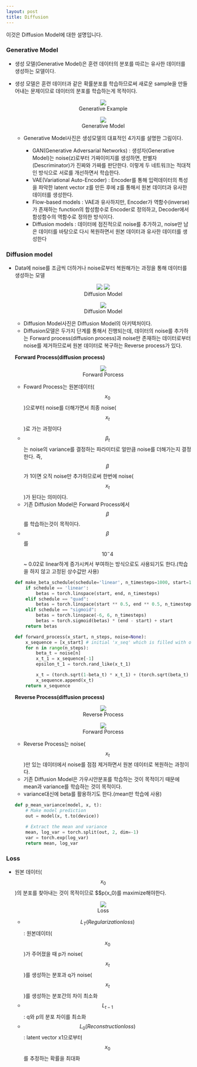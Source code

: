 ```yaml
---
layout: post
title: Diffusion
---
```


이것은 Diffusion Model에 대한 설명입니다. 

### Generative Model 
- 생성 모델(Generative Model)은 훈련 데이터의 분포를 따르는 유사한 데이터를 생성하는 모델이다.
- 생성 모델은 훈련 데이터과 같은 확률분포를 학습하므로써 새로운 sample을 만들어내는 문제이므로 데이터의 분포를 학습하는게 목적이다.

    <p align="center">
      <img src="../assets/img/%EC%83%9D%EC%84%B1%EB%AA%A8%EB%8D%B8%EC%82%AC%EC%A7%84.jpg">
      <br>
      Generative Example
    </p> 
    
     <p align="center">
      <img src="https://lilianweng.github.io/posts/2021-07-11-diffusion-models/generative-overview.png">
      <br>
      Generative Model
    </p>     
    
    - Generative Model사진은 생성모델의 대표적인 4가지를 설명한 그림이다.
      
        - GAN(Generative Adversarial Networks) : 생성자(Generative Model)는 noise(z)로부터 가짜이미지를 생성하면, 판별자(Descriminator)가 진짜와 가짜를 판단한다. 이렇게 두 네트워크는 적대적인 방식으로 서로를 개선하면서 학습한다.
        - VAE(Variational Auto-Encoder) : Encoder를 통해 입력데이터의 특성을 파악한 latent vector z를 만든 후에 z를 통해서 원본 데이터과 유사한 데이터를 생성한다. 
        - Flow-based models : VAE과 유사하지만, Encoder가 역함수(inverse)가 존재하는 function의 합성함수로 Encoder로 정의하고, Decoder에서 함성함수의 역함수로 정의한 방식이다.
        - Diffusion models : 데이터에 점진적으로 noise를 추가하고, noise만 남은 데이터를 바탕으로 다시 복원하면서 원본 데이터과 유사한 데이터를 생성한다

### Diffusion model
- Data에 noise를 조금씩 더하거나 noise로부터 복원해가는 과정을 통해 데이터를 생성하는 모델
  
     <p align="center">
      <img src="https://aurorasolar.com/wp-content/uploads/2022/07/Roof-Deepfakes-diffusion-cat.png">
      <img src="https://aurorasolar.com/wp-content/uploads/2022/07/Roof-Deepfakes-diffusion-cat-2.png">
      <br>
      Diffusion Model
    </p>

    <p align="center">
      <img src="../assets/img/Diffusion image.JPG">
      <br>
      Diffusion Model
    </p>
      
    - Diffusion Model사진은 Diffusion Model의 아키텍처이다.
    - Diffusion모델은 두가지 단계를 통해서 진행되는데, 데이터의 noise를 추가하는 Forward process(diffusion process)과 noise만 존재하는 데이터로부터 noise를 제거하므로써 원본 데이터로 복구하는 Reverse process가 있다.


    **Forward Process(diffusion process)**

    <p align="center">
      <img src="https://img1.daumcdn.net/thumb/R1280x0/?scode=mtistory2&fname=https%3A%2F%2Fblog.kakaocdn.net%2Fdn%2FbBxn8h%2FbtrNwGmvbn9%2F43ZTjDwWXkrda4cQlhmpEK%2Fimg.png">
      <br>
      Forward Porcess
    </p>

    - Foward Process는 원본데이터($$x_{0}$$)으로부터 noise를 더해가면서 최종 noise($$x_t$$)로 가는 과정이다
    - $$\beta_{t}$$는 noise의 variance를 결정하는 파라미터로 얼만큼 noise를 더해가는지 결정한다. 즉, $$\beta$$가 1이면 오직 noise만 추가하므로써 한번에 noise($$x_t$$)가 된다는 의미이다.
    - 기존 Diffusion Model은 Forward Process에서 $$\beta$$를 학습하는것이 목적이다.      
    - $$\beta$$를 $$10^-4$$ ~ 0.02로 linear하게 증가시켜서 부여하는 방식으로도 사용되기도 한다.(학습을 하지 않고 고정된 상수값만 사용)

    ```python
    def make_beta_schedule(schedule='linear', n_timesteps=1000, start=1e-4, end=0.02):
        if schedule == 'linear':
            betas = torch.linspace(start, end, n_timesteps)
        elif schedule == "quad":
            betas = torch.linspace(start ** 0.5, end ** 0.5, n_timesteps) ** 2
        elif schedule == "sigmoid":
            betas = torch.linspace(-6, 6, n_timesteps)
            betas = torch.sigmoid(betas) * (end - start) + start
        return betas
    
    def forward_process(x_start, n_steps, noise=None):
        x_sequence = [x_start] # initial 'x_seq' which is filled with original data at first.
        for n in range(n_steps):
            beta_t = noise[n]
            x_t_1 = x_sequence[-1]
            epsilon_t_1 = torch.rand_like(x_t_1)
    
            x_t = (torch.sqrt(1-beta_t) * x_t_1) + (torch.sqrt(beta_t) * epsilon_t_1)
            x_sequence.append(x_t)
        return x_sequence
    ```
    
    **Reverse Process(diffusion process)**
  
    <p align="center">
      <img src="https://aurorasolar.com/wp-content/uploads/2022/07/Roof-Deepfakes-64-steps.gif">
      <br>
      Reverse Process
    </p>
    
    <p align="center">
      <img src="https://img1.daumcdn.net/thumb/R1280x0/?scode=mtistory2&fname=https%3A%2F%2Fblog.kakaocdn.net%2Fdn%2FOgUvv%2FbtrNxagxzDQ%2FUnouuwbgc6AgawplmKKSf1%2Fimg.png">
      <br>
      Forward Porcess
    </p>
    
    - Reverse Process는 noise($$x_{t}$$)만 있는 데이터에서 noise를 점점 제거하면서 원본 데이터로 복원하는 과정이다.
    - 기존 Diffusion Model은 가우시안분포를 학습하는 것이 목적이기 때문에 mean과 variance를 학습하는 것이 목적이다.   
    - variance대신에 beta를 활용하기도 한다.(mean만 학습에 사용)
    
    ```python
    def p_mean_variance(model, x, t):
        # Make model prediction
        out = model(x, t.to(device))
    
        # Extract the mean and variance
        mean, log_var = torch.split(out, 2, dim=-1)
        var = torch.exp(log_var)
        return mean, log_var
    ```
    
### Loss
- 원본 데이터($$x_0$$)의 분포를 찾아내는 것이 목적이므로 $$p(x_0)를 maximize해야한다.
  
    <p align="center">
      <img src="../assets/img/%EA%B5%AC%EC%A1%B0%EB%B9%84%EA%B5%903.jpg">
      <br>
      Loss
    </p>

    - $$L_{T}(Regularization loss)$$ : 원본데이터($$x_{0}$$)가 주어졌을 때 p가 noise($$x_{t}$$)를 생성하는 분포과 q가 noise($$x_{t}$$)를 생성하는 분포간의 차이 최소화
    - $$L_{t-1}$$ : q와 p의 분포 차이를 최소화
    - $$L_{0}(Reconstruction loss)$$ : latent vector x1으로부터 $$x_0$$를 추정하는 확률을 최대화 
